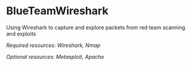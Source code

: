 # BlueTeamWireshark
Using Wireshark to capture and explore packets from red team scanning and exploits

*Required resources: Wireshark, Nmap*

*Optional resources: Metasploit, Apache*

